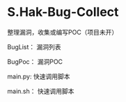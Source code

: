 # S.Hak-Bug-Collect

整理漏洞，收集或编写POC（项目未开）



BugList： 漏洞列表

BugPoc： 漏洞POC

main.py: 快速调用脚本

main.sh： 快速调用脚本
